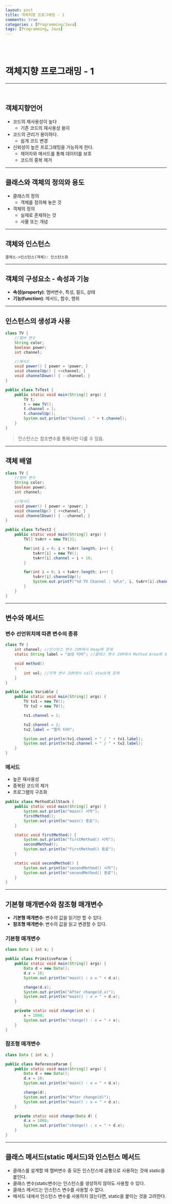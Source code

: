 ```yaml
---
layout: post
title: 객체지향 프로그래밍 - 1
comments: true
categories : [Programming/Java]
tags: [Programming, Java]
---
```


<br><br>

# 객체지향 프로그래밍 - 1
---

<br>

## 객체지향언어

- 코드의 재사용성이 높다
    - 기존 코드의 재사용성 용이
- 코드의 관리가 용이하다.
    - 쉽게 코드 변경
- 신뢰성이 높은 프로그래밍을 가능하게 한다.
    - 제어자와 메서드를 통해 데이터를 보호
    - 코드의 중복 제거

---

## 클래스와 객체의 정의와 용도

- 클래스의 정의
    - 객체를 정의해 놓은 것
- 객체의 정의
    - 실제로 존재하는 것
    - 사물 또는 개념

---

## 객체와 인스턴스

```uml
클래스->인스턴스(객체): 인스턴스화
```
---
## 객체의 구성요소 - 속성과 기능

- **속성(property)**: 멤버변수, 특성, 필드, 상태
- **기능(function)**: 메서드, 함수, 행위

---

## 인스턴스의 생성과 사용

```java
class TV {
    //멤버 변수
    String color;
    boolean power;
    int channel;

    //메서드
    void power() { power = !power; }
    void channelUp() { ++channel; }
    void channelDown() { --channel; }
}

public class TvTest {
    public static void main(String[] args) {
        TV t;
        t = new TV();
        t.channel = 1;
        t.channelUp();
        System.out.println("Channel : " + t.channel);
    }
}
```

> 인스턴스는 참조변수를 통해서만 다룰 수 있음.

---

## 객체 배열

```java
class TV {
    //멤버 변수
    String color;
    boolean power;
    int channel;

    //메서드
    void power() { power = !power; }
    void channelUp() { ++channel; }
    void channelDown() { --channel; }
}

public class TvTest2 {
    public static void main(String[] args) {
        TV[] tvArr = new TV[3];

        for(int i = 0; i < tvArr.length; i++) {
            tvArr[i] = new TV();
            tvArr[i].channel = i + 10;
        }

        for(int i = 0; i < tvArr.length; i++) {
            tvArr[i].channelUp();
            System.out.printf("%d TV Channel : %d\n", i, tvArr[i].channel);
        }
    }
}
```

---

## 변수와 메서드

### 변수 선언위치에 따른 변수의 종류

```java
class TV {
    int channel; //인스턴스 변수 JVM에서 Heap에 존재
    static String label = "삼성 티비"; //클래스 변수 JVM에서 Method Area에 존재

    void method()
    {
        int vol; //지역 변수 JVM에서 call stack에 존재
    }
}

public class Variable {
    public static void main(String[] args) {
        TV tv1 = new TV();
        TV tv2 = new TV();

        tv1.channel = 1;

        tv2.channel = 2;
        tv2.label = "엘지 티비";

        System.out.println(tv1.channel + " / " + tv1.label);
        System.out.println(tv2.channel + " / " + tv2.label);
    }
}
```

### 메서드

- 높은 재사용성
- 중복된 코드의 제거
- 프로그램의 구조화

```java
public class MethodCallStack {
    public static void main(String[] args) {
        System.out.println("main() 시작");
        firstMethod();
        System.out.println("main() 종료");
    }

    static void firstMethod() {
        System.out.println("firstMethod() 시작");
        secondMethod();
        System.out.println("firstMethod() 종료");
    }

    static void secondMethod() {
        System.out.println("secondMethod() 시작");
        System.out.println("secondMethod() 종료");
    }
}
```

---

## 기본형 매개변수와 참조형 매개변수

- **기본형 매개변수**: 변수의 값을 읽기만 할 수 있다.
- **참조형 매개변수**: 변수의 값을 읽고 변경할 수 있다.

### 기본형 매개변수

```java
class Data { int x; }

public class PrimitiveParam {
    public static void main(String[] args) {
        Data d = new Data();
        d.x = 10;
        System.out.println("main() : x = " + d.x);

        change(d.x);
        System.out.println("After change(d.x)");
        System.out.println("main() : x = " + d.x);
    }

    private static void change(int x) {
        x = 1000;
        System.out.println("change() : x = " + x);
    }
}
```

### 참조형 매개변수

```java
class Data { int x; }

public class ReferenceParam {
    public static void main(String[] args) {
        Data d = new Data();
        d.x = 10;
        System.out.println("main() : x = " + d.x);

        change(d);
        System.out.println("After change(d)");
        System.out.println("main() : x = " + d.x);
    }

    private static void change(Data d) {
        d.x = 1000;
        System.out.println("change() : x = " + d.x);
    }
}
```

---

## 클래스 메서드(static 메서드)와 인스턴스 메서드

- 클래스를 설계할 때 멤버변수 중 모든 인스턴스에 공통으로 사용하는 것에 static을 붙인다.
- 클래스 변수(static변수)는 인스턴스를 생성하지 않아도 사용할 수 있다.
- 클래스 메서드는 인스턴스 변수를 사용할 수 없다.
- 메서드 내에서 인스턴스 변수를 사용하지 않는다면, static을 붙이는 것을 고려한다.